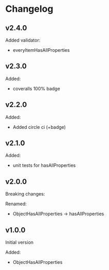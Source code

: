 # Changelog

## v2.4.0

Added validator:
- everyItemHasAllProperties

## v2.3.0

Added:
- coveralls 100% badge

## v2.2.0

Added:
- Added circle ci (+badge)

## v2.1.0

Added:
- unit tests for hasAllProperties

## v2.0.0

Breaking changes:

Renamed:
- ObjectHasAllProperties -> hasAllProperties

## v1.0.0

Initial version

Added:
- ObjectHasAllProperties
